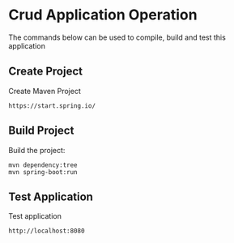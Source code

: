 # Crud Application Operation
The commands below can be used to compile, build and test this application

## Create Project
Create Maven Project
```
https://start.spring.io/
```

## Build Project
Build the project:
```
mvn dependency:tree
mvn spring-boot:run
```

## Test Application
Test application
```
http://localhost:8080
```
